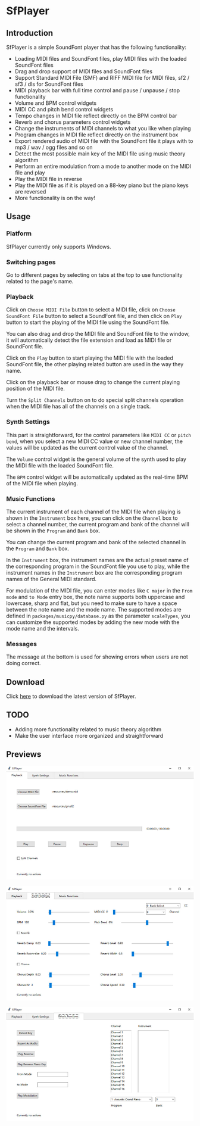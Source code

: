 # SfPlayer

## Introduction

SfPlayer is a simple SoundFont player that has the following functionality:

* Loading MIDI files and SoundFont files, play MIDI files with the loaded SoundFont files
* Drag and drop support of MIDI files and SoundFont files
* Support Standard MIDI File (SMF) and RIFF MIDI file for MIDI files, sf2 / sf3 / dls for SoundFont files
* MIDI playback bar with full time control and pause / unpause / stop functionality
* Volume and BPM control widgets
* MIDI CC and pitch bend control widgets
* Tempo changes in MIDI file reflect directly on the BPM control bar
* Reverb and chorus parameters control widgets
* Change the instruments of MIDI channels to what you like when playing
* Program changes in MIDI file reflect directly on the instrument box
* Export rendered audio of MIDI file with the SoundFont file it plays with to mp3 / wav / ogg files and so on
* Detect the most possible main key of the MIDI file using music theory algorithm
* Perform an entire modulation from a mode to another mode on the MIDI file and play
* Play the MIDI file in reverse
* Play the MIDI file as if it is played on a 88-key piano but the piano keys are reversed
* More functionality is on the way!


## Usage

### Platform

SfPlayer currently only supports Windows.

### Switching pages

Go to different pages by selecting on tabs at the top to use functionality related to the page's name.

### Playback

Click on `Choose MIDI File` button to select a MIDI file, click on `Choose SoundFont File` button to select a SoundFont file, and then click on `Play` button to start the playing of the MIDI file using the SoundFont file. 

You can also drag and drop the MIDI file and SoundFont file to the window, it will automatically detect the file extension and load as MIDI file or SoundFont file.

Click on the `Play` button to start playing the MIDI file with the loaded SoundFont file, the other playing related button are used in the way they name.

Click on the playback bar or mouse drag to change the current playing position of the MIDI file.

Turn the `Split Channels` button on to do special split channels operation when the MIDI file has all of the channels on a single track.

### Synth Settings

This part is straightforward, for the control parameters like `MIDI CC` or `pitch bend`, when you select a new MIDI CC value or new channel number, the values will be updated as the current control value of the channel.

The `Volume` control widget is the general volume of the synth used to play the MIDI file with the loaded SoundFont file.

The `BPM` control widget will be automatically updated as the real-time BPM of the MIDI file when playing.

### Music Functions

The current instrument of each channel of the MIDI file when playing is shown in the `Instrument` box here, you can click on the `Channel` box to select a channel number, the current program and bank of the channel will be shown in the `Program` and `Bank` box.

You can change the current program and bank of the selected channel in the `Program` and `Bank` box.

In the `Instrument` box, the instrument names are the actual preset name of the corresponding program in the SoundFont file you use to play, while the instrument names in the `Instrument` box are the corresponding program names of the General MIDI standard.

For modulation of the MIDI file, you can enter modes like `C major` in the `From mode` and `to Mode` entry box, the note name supports both uppercase and lowercase, sharp and flat, but you need to make sure to have a space between the note name and the mode name. The supported modes are defined in `packages/musicpy/database.py` as the parameter `scaleTypes`, you can customize the supported modes by adding the new mode with the mode name and the intervals.

### Messages

The message at the bottom is used for showing errors when users are not doing correct.

## Download

Click [here](https://github.com/Rainbow-Dreamer/SfPlayer/archive/refs/heads/main.zip) to download the latest version of SfPlayer.


## TODO

* Adding more functionality related to music theory algorithm
* Make the user interface more organized and straightforward


## Previews

![image](previews/1.jpg)

![image](previews/2.jpg)

![image](previews/3.jpg)

